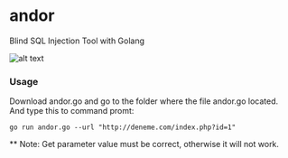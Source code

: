 # andor
Blind SQL Injection Tool with Golang 

![alt text](https://raw.githubusercontent.com/sadicann/andor/master/demo.gif)

### Usage
Download andor.go and go to the folder where the file andor.go located. And type this to command promt:

`go run andor.go --url "http://deneme.com/index.php?id=1"`

** Note: Get parameter value must be correct, otherwise it will not work.
